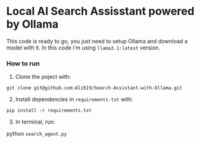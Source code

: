 # Local AI Search Assisstant powered by Ollama

This code is ready to go, you just need to setup Ollama and download a model with it. In this code i'm using `llama3.1:latest` version.


### How to run
1. Clone the poject with:

`git clone git@github.com:Ali619/Search-Assistant-with-Ollama.git`

2. Install dependencies in `requirements.txt` with:

`pip install -r requirements.txt`

3. In terminal, run:

python `search_agent.py`